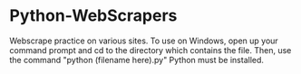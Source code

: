 # Python-WebScrapers
Webscrape practice on various sites. To use on Windows, open up your command prompt and cd to the directory which contains the file. Then, use the command "python (filename here).py" Python must be installed.
